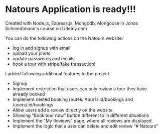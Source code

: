 # Natours Application is ready!!!

Created with Node.js, Express.js, Mongodb, Mongoose in Jonas Schmedtmann's course on Udemy.com

You can do the following actions on the Natours website:

- log in and signup with email
- upload your photo
- update passwords and emails
- book a tour with stripe(fake transaction)

I added following additional features to the project:

- Signup
- Implement restriction that users can only review a tour they have already booked
- Implement nested booking routes: /tours/:id/bookings and /users/:id/bookings
- Allow users add a review directly on the website
- Showing “Book tour now” button different to in different situations
- Implement the "My Reviews" page, where all reviews are displayed.
- Implement the logic that a user can delete and edit review
"# Natours" 
